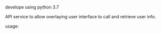 develope using python 3.7

API service to allow overlaying user interface to call and retrieve user info.

usage:

